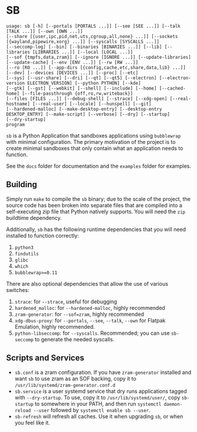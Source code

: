 # SB

```
usage: sb [-h] [--portals [PORTALS ...]] [--see [SEE ...]] [--talk [TALK ...]] [--own [OWN ...]]
[--share [{user,ipc,pid,net,uts,cgroup,all,none} ...]] [--sockets [{wayland,pipewire,xorg} ...]] [--syscalls [SYSCALLS ...]]
[--seccomp-log] [--bin] [--binaries [BINARIES ...]] [--lib] [--libraries [LIBRARIES ...]] [--local [LOCAL ...]]
[--sof {tmpfs,data,zram}] [--ignore [IGNORE ...]] [--update-libraries] [--update-cache] [--env [ENV ...]] [--rw [RW ...]]
[--ro [RO ...]] [--app-dirs [{config,cache,etc,share,data,lib} ...]] [--dev] [--devices [DEVICES ...]] [--proc] [--etc]
[--sys] [--usr-share] [--dri] [--qt] [--qt5] [--electron] [--electron-version ELECTRON_VERSION] [--python PYTHON] [--kde]
[--gtk] [--gst] [--webkit] [--shell] [--include] [--home] [--cached-home] [--file-passthrough {off,ro,rw,writeback}]
[--files [FILES ...]] [--debug-shell] [--strace] [--xdg-open] [--real-hostname] [--real-user] [--locale] [--hunspell] [--git]
[--hardened-malloc] [--make-desktop-entry] [--desktop-entry DESKTOP_ENTRY] [--make-script] [--verbose] [--dry] [--startup]
[--dry-startup]
program
```

`sb` is a Python Application that sandboxes applications using `bubblewrap` with minimal configuration. The primary motivation of the project is to create minimal sandboxes that only contain what an application needs to function.

See the `docs` folder for documentation and the `examples` folder for examples.

## Building

Simply run `make` to compile the `sb` binary; due to the scale of the project, the source code has been broken into separate files that are compiled into a self-executing zip file that Python natively supports. You will need the `zip` buildtime dependency.

Additionally, `sb` has the following runtime dependencies that you will need installed to function correctly:
1. `python3`
2. `findutils`
3. `glibc`
4. `which`
5. `bubblewrap>=0.11`

There are also optional dependencies that allow the use of various switches:
1. `strace`: for `--strace`, useful for debugging
2. `hardened_malloc`: for `--hardened-malloc`, highly recommended
3. `zram-generator`: for `--sof=zram`, highly recommended
4. `xdg-dbus-proxy`: for `--portals`, `--see`, `--talk`, `--own` for Flatpak Emulation, highly recommended.
5. `python-libseccomp`: for `--syscalls`. Recommended; you can use `sb-seccomp` to generate the needed syscalls.

## Scripts and Services

* `sb.conf` is a zram configuration. If you have `zram-generator` installed and want `sb` to use zram as an SOF backing, copy it to `/usr/lib/systemd/zram-generator.conf.d`
* `sb.service` is a user systemd service that dry runs applications tagged with `--dry-startup`. To use, copy it to `/usr/lib/systemd/user/`, copy `sb-startup` to somewhere in your PATH, and then run `systemctl daemon-reload --user` followed by `systemctl enable sb --user`.
* `sb-refresh` will refresh all caches. Use it when upgrading `sb`, or when you feel like it.
